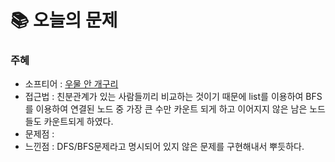  # 📚 오늘의 문제

### 주혜
- 소프티어 : [우물 안 개구리](https://softeer.ai/practice/6289)
- 접근법 : 친분관계가 있는 사람들끼리 비교하는 것이기 때문에 list를 이용하여 BFS를 이용하여 연결된 노드 중 가장 큰 수만 카운트 되게 하고 이어지지 않은 남은 노드들도 카운트되게 하였다.
- 문제점 : 
- 느낀점 : DFS/BFS문제라고 명시되어 있지 않은 문제를 구현해내서 뿌듯하다.
